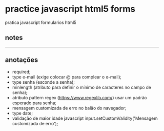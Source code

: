 # practice javascript html5 forms

pratica javascript formularios html5

## notes

***

## anotações

- required;
- type e-mail (exige colocar @ para complear o e-mail);
- type senha (esconde a senha);
- minlength (atributo para definir o mínimo de caracteres no campo de senha);
- atributo pattern regex (https://www.regexlib.com/) usar um padrão esperado para senha;
- mensagem customizada de erro no balão do navegador;
- type date;
- validação de maior idade javascript input.setCustomValidity('Mensagem customizada de erro');
